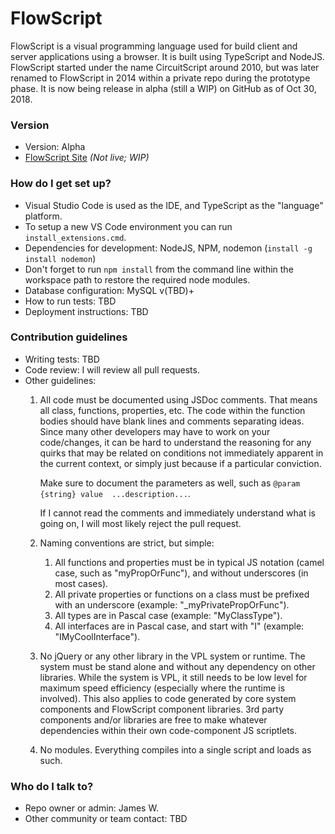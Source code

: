 # FlowScript #

FlowScript is a visual programming language used for build client and server applications using a browser. It is built using TypeScript and NodeJS. FlowScript started under the name CircuitScript around 2010, but was later renamed to FlowScript in 2014 within a private repo during the prototype phase.  It is now being release in alpha (still a WIP) on GitHub as of Oct 30, 2018.

### Version ###

* Version: Alpha
* [FlowScript Site](https://flowscript.org) *(Not live; WIP)*

### How do I get set up? ###

* Visual Studio Code is used as the IDE, and TypeScript as the "language" platform.
* To setup a new VS Code environment you can run `install_extensions.cmd`.
* Dependencies for development: NodeJS, NPM, nodemon (`install -g install nodemon`)
* Don't forget to run `npm install` from the command line within the workspace path to restore the required node modules.
* Database configuration: MySQL v(TBD)+
* How to run tests: TBD
* Deployment instructions: TBD

### Contribution guidelines ###

* Writing tests: TBD
* Code review: I will review all pull requests.
* Other guidelines: 
    1. All code must be documented using JSDoc comments.  That means all class, functions, properties, etc.  The code within the function bodies should have blank lines and comments separating ideas.  Since many other developers may have to work on your code/changes, it can be hard to understand the reasoning for any quirks that may be related on conditions not immediately apparent in the current context, or simply just because if a particular conviction.

        Make sure to document the parameters as well, such as `@param {string} value  ...description...`.
    
        If I cannot read the comments and immediately understand what is going on, I will most likely reject the pull request.

    2. Naming conventions are strict, but simple: 
        1. All functions and properties must be in typical JS notation (camel case, such as "myPropOrFunc"), and without underscores (in most cases). 
        2. All private properties or functions on a class must be prefixed with an underscore (example: "_myPrivatePropOrFunc").
        3. All types are in Pascal case (example: "MyClassType").
        4. All interfaces are in Pascal case, and start with "I" (example: "IMyCoolInterface").

    3. No jQuery or any other library in the VPL system or runtime. The system must be stand alone and without any dependency on other libraries.  While the system is VPL, it still needs to be low level for maximum speed efficiency (especially where the runtime is involved). This also applies to code generated by core system components and FlowScript component libraries.  3rd party components and/or libraries are free to make whatever dependencies within their own code-component JS scriptlets.

    4. No modules. Everything compiles into a single script and loads as such.

### Who do I talk to? ###

* Repo owner or admin: James W.
* Other community or team contact: TBD